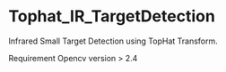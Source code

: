 # Tophat_IR_TargetDetection
Infrared Small Target Detection using TopHat Transform.

Requirement
Opencv version > 2.4
